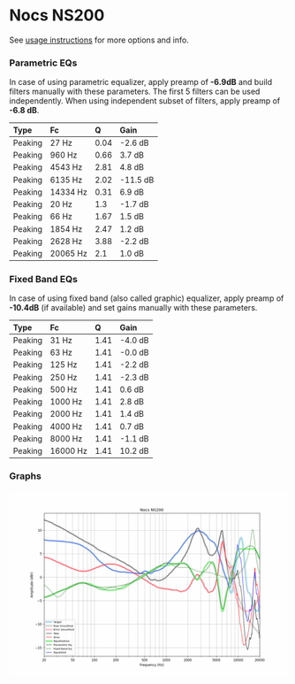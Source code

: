 # Nocs NS200
See [usage instructions](https://github.com/jaakkopasanen/AutoEq#usage) for more options and info.

### Parametric EQs
In case of using parametric equalizer, apply preamp of **-6.9dB** and build filters manually
with these parameters. The first 5 filters can be used independently.
When using independent subset of filters, apply preamp of **-6.8 dB**.

| Type    | Fc       |    Q | Gain     |
|:--------|:---------|:-----|:---------|
| Peaking | 27 Hz    | 0.04 | -2.6 dB  |
| Peaking | 960 Hz   | 0.66 | 3.7 dB   |
| Peaking | 4543 Hz  | 2.81 | 4.8 dB   |
| Peaking | 6135 Hz  | 2.02 | -11.5 dB |
| Peaking | 14334 Hz | 0.31 | 6.9 dB   |
| Peaking | 20 Hz    | 1.3  | -1.7 dB  |
| Peaking | 66 Hz    | 1.67 | 1.5 dB   |
| Peaking | 1854 Hz  | 2.47 | 1.2 dB   |
| Peaking | 2628 Hz  | 3.88 | -2.2 dB  |
| Peaking | 20065 Hz | 2.1  | 1.0 dB   |

### Fixed Band EQs
In case of using fixed band (also called graphic) equalizer, apply preamp of **-10.4dB**
(if available) and set gains manually with these parameters.

| Type    | Fc       |    Q | Gain    |
|:--------|:---------|:-----|:--------|
| Peaking | 31 Hz    | 1.41 | -4.0 dB |
| Peaking | 63 Hz    | 1.41 | -0.0 dB |
| Peaking | 125 Hz   | 1.41 | -2.2 dB |
| Peaking | 250 Hz   | 1.41 | -2.3 dB |
| Peaking | 500 Hz   | 1.41 | 0.6 dB  |
| Peaking | 1000 Hz  | 1.41 | 2.8 dB  |
| Peaking | 2000 Hz  | 1.41 | 1.4 dB  |
| Peaking | 4000 Hz  | 1.41 | 0.7 dB  |
| Peaking | 8000 Hz  | 1.41 | -1.1 dB |
| Peaking | 16000 Hz | 1.41 | 10.2 dB |

### Graphs
![](./Nocs%20NS200.png)